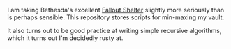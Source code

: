 I am taking Bethesda's excellent [Fallout Shelter](http://www.falloutshelter.com/) slightly more seriously than is perhaps sensible.  This repository stores scripts for min-maxing my vault.

It also turns out to be good practice at writing simple recursive algorithms, which it turns out I'm decidedly rusty at.
